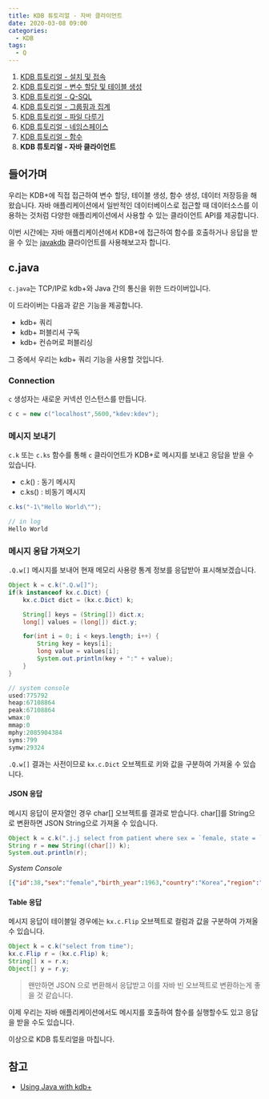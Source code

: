 ```yaml
---
title: KDB 튜토리얼 - 자바 클라이언트
date: 2020-03-08 09:00
categories:
  - KDB
tags:
  - Q
---
```


1. [KDB 튜토리얼 - 설치 및 접속](../install-and-connection)
2. [KDB 튜토리얼 - 변수 할당 및 테이블 생성](../assign-variables-and-tables)
3. [KDB 튜토리얼 - Q-SQL](../q-sql)
4. [KDB 튜토리얼 - 그룹핑과 집계](../grouping-and-aggregation)
5. [KDB 튜토리얼 - 파일 다루기](../file)
6. [KDB 튜토리얼 - 네임스페이스](../namespace)
7. [KDB 튜토리얼 - 함수](../function)
8. **KDB 튜토리얼 - 자바 클라이언트**

## 들어가며
우리는 KDB+에 직접 접근하여 변수 할당, 테이블 생성, 함수 생성, 데이터 저장등을 해왔습니다. 자바 애플리케이션에서 일반적인 데이터베이스로 접근할 때 데이터소스를 이용하는 것처럼 다양한 애플리케이션에서 사용할 수 있는 클라이언트 API를 제공합니다.

이번 시간에는 자바 애플리케이션에서 KDB+에 접근하여 함수를 호출하거나 응답을 받을 수 있는 [javakdb](https://github.com/KxSystems/javakdb) 클라이언트를 사용해보고자 합니다.

## c.java
`c.java`는 TCP/IP로 kdb+와 Java 간의 통신을 위한 드라이버입니다.

이 드라이버는 다음과 같은 기능을 제공합니다.
- kdb+ 쿼리
- kdb+ 퍼블리셔 구독
- kdb+ 컨슈머로 퍼블리싱

그 중에서 우리는 kdb+ 쿼리 기능을 사용할 것입니다.

### Connection
`c` 생성자는 새로운 커넥션 인스턴스를 만듭니다.

```java
c c = new c("localhost",5600,"kdev:kdev");
```

### 메시지 보내기
`c.k` 또는 `c.ks` 함수를 통해 `c` 클라이언트가 KDB+로 메시지를 보내고 응답을 받을 수 있습니다.

- c.k() : 동기 메시지
- c.ks() : 비동기 메시지

```java
c.ks("-1\"Hello World\"");

// in log
Hello World
```

### 메시지 응답 가져오기
`.Q.w[]` 메시지를 보내어 현재 메모리 사용량 통계 정보를 응답받아 표시해보겠습니다.
```java
Object k = c.k(".Q.w[]");
if(k instanceof kx.c.Dict) {
    kx.c.Dict dict = (kx.c.Dict) k;

    String[] keys = (String[]) dict.x;
    long[] values = (long[]) dict.y;

    for(int i = 0; i < keys.length; i++) {
        String key = keys[i];
        long value = values[i];
        System.out.println(key + ":" + value);
    }
}

// system console
used:775792
heap:67108864
peak:67108864
wmax:0
mmap:0
mphy:2085904384
syms:799
symw:29324
```

`.Q.w[]` 결과는 사전이므로 `kx.c.Dict` 오브젝트로 키와 값을 구분하여 가져올 수 있습니다.

#### JSON 응답
메시지 응답이 문자열인 경우 char[] 오브젝트를 결과로 받습니다. char[]를 String으로 변환하면 JSON String으로 가져올 수 있습니다.

```java
Object k = c.k(".j.j select from patient where sex = `female, state = `deceased");
String r = new String((char[]) k);
System.out.println(r);
```

_System Console_

```json
[{"id":38,"sex":"female","birth_year":1963,"country":"Korea","region":"Daegu","group":"","infection_reason":"","infection_order":null,"infected_by":null,"contact_number":null,"confirmed_date":"2020-02-18","released_date":"","deceased_date":"2020-02-23","state":"deceased"},{"id":205,"sex":"female","birth_year":1965,"country":"Korea","region":"Gyeongsangbuk-do","group":"Cheongdo Daenam Hospital","infection_reason":"","infection_order":null,"infected_by":null,"contact_number":null,"confirmed_date":"2020-02-22","released_date":"","deceased_date":"2020-02-21","state":"deceased"},{"id":925,"sex":"female","birth_year":1951,"country":"Korea","region":"Gyeongsangbuk-do","group":"Shincheonji Church","infection_reason":"contact with patient","infection_order":null,"infected_by":null,"contact_number":null,"confirmed_date":"2020-02-25","released_date":"","deceased_date":"2020-02-24","state":"deceased"},{"id":2614,"sex":"female","birth_year":1943,"country":"Korea","region":"Daegu","group":"","infection_reason":"","infection_order":null,"infected_by":null,"contact_number":null,"confirmed_date":"2020-02-29","released_date":"","deceased_date":"2020-03-01","state":"deceased"},{"id":2769,"sex":"female","birth_year":1934,"country":"Korea","region":"Daegu","group":"","infection_reason":"","infection_order":null,"infected_by":null,"contact_number":null,"confirmed_date":"2020-02-29","released_date":"","deceased_date":"2020-03-02","state":"deceased"},{"id":4046,"sex":"female","birth_year":1962,"country":"Korea","region":"Daegu","group":"","infection_reason":"","infection_order":null,"infected_by":null,"contact_number":null,"confirmed_date":"2020-03-01","released_date":"","deceased_date":"2020-03-01","state":"deceased"}]
```

#### Table 응답
메시지 응답이 테이블일 경우에는 `kx.c.Flip` 오브젝트로 컬럼과 값을 구분하여 가져올 수 있습니다.

```java
Object k = c.k("select from time");
kx.c.Flip r = (kx.c.Flip) k;
String[] x = r.x;
Object[] y = r.y;
```

> 왠만하면 JSON 으로 변환해서 응답받고 이를 자바 빈 오브젝트로 변환하는게 좋을 것 같습니다.

이제 우리는 자바 애플리케이션에서도 메시지를 호출하여 함수를 실행할수도 있고 응답을 받을 수도 있습니다.

이상으로 KDB 튜토리얼을 마칩니다.

## 참고

- [Using Java with kdb+](https://code.kx.com/v2/interfaces/java-client-for-q/)
